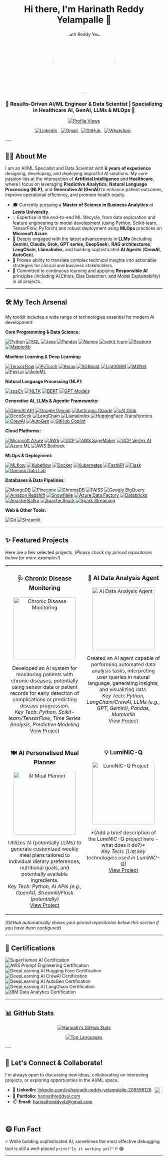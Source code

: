 <h1 align="center">Hi there, I'm Harinath Reddy Yelampalle 👋</h1>

<p align="center">
  <img src=![Image](https://github.com/user-attachments/assets/56d66f39-181a-4c85-85ba-964198b8f64c) alt="Harinath Reddy Yelampalle" width="200" style="border-radius: 50%;"/> </p>

<h3 align="center">🚀 Results-Driven AI/ML Engineer & Data Scientist | Specializing in Healthcare AI, GenAI, LLMs & MLOps 🚀</h3>

<p align="center">
  <a href="https://github.com/harinathreddy0999">
    <img src="https://komarev.com/ghpvc/?username=harinathreddy0999&label=Profile%20Views&color=0e75b6&style=flat-square" alt="Profile Views"/>
  </a>
</p>

<p align="center">
  <a href="https://linkedin.com/in/harinath-reddy-yelamplalle-209596126" target="_blank">
    <img src="https://img.shields.io/badge/LinkedIn-0077B5?style=for-the-badge&logo=linkedin&logoColor=white" alt="LinkedIn"/>
  </a>&nbsp;
  <a href="mailto:harinathreddyyb@gmail.com">
    <img src="https://img.shields.io/badge/Gmail-D14836?style=for-the-badge&logo=gmail&logoColor=white" alt="Gmail"/>
  </a>&nbsp;
  <a href="https://github.com/harinathreddy0999" target="_blank">
    <img src="https://img.shields.io/badge/GitHub-100000?style=for-the-badge&logo=github&logoColor=white" alt="GitHub"/>
  </a>&nbsp;
  <a href="YOUR_WHATSAPP_LINK_OR_INFO" target="_blank">
    <img src="https://img.shields.io/badge/WhatsApp-25D366?style=for-the-badge&logo=whatsapp&logoColor=white" alt="WhatsApp"/>
  </a>&nbsp;
</p>
---

## 👨‍💻 About Me

I am an AI/ML Specialist and Data Scientist with **6 years of experience** designing, developing, and deploying impactful AI solutions. My core passion lies at the intersection of **Artificial Intelligence** and **Healthcare**, where I focus on leveraging **Predictive Analytics**, **Natural Language Processing (NLP)**, and **Generative AI (GenAI)** to enhance patient outcomes, improve operational efficiency, and promote health equity.

* 🎓 Currently pursuing a **Master of Science in Business Analytics** at **Lewis University**.
* 💡 Expertise in the end-to-end ML lifecycle, from data exploration and feature engineering to model development (using Python, Scikit-learn, TensorFlow, PyTorch) and robust deployment using **MLOps** practices on **Microsoft Azure**.
* 🚀 Deeply engaged with the latest advancements in **LLMs** (including **Gemini, Claude, Grok, GPT series, DeepSeek**), **RAG architectures**, **LangChain**, **LlamaIndex**, and building sophisticated **AI Agents** (**CrewAI**, **AutoGen**).
* 🎯 Proven ability to translate complex technical insights into actionable strategies for clinical and business stakeholders.
* 🌱 Committed to continuous learning and applying **Responsible AI** principles (including AI Ethics, Bias Detection, and Model Explainability) in all projects.

---

## 🛠️ My Tech Arsenal

My toolkit includes a wide range of technologies essential for modern AI development:

**Core Programming & Data Science:**
<p align="left">
  <a href="https://www.python.org" target="_blank" rel="noreferrer"><img src="https://img.shields.io/badge/Python-3776AB?style=for-the-badge&logo=python&logoColor=white" alt="Python"/></a>
  <a href="#" target="_blank" rel="noreferrer"><img src="https://img.shields.io/badge/SQL-4479A1?style=for-the-badge&logo=postgresql&logoColor=white" alt="SQL"/></a>
  <a href="https://www.java.com" target="_blank" rel="noreferrer"><img src="https://img.shields.io/badge/Java-ED8B00?style=for-the-badge&logo=openjdk&logoColor=white" alt="Java"/></a>
  <a href="https://pandas.pydata.org/" target="_blank" rel="noreferrer"><img src="https://img.shields.io/badge/Pandas-150458?style=for-the-badge&logo=pandas&logoColor=white" alt="Pandas"/></a>
  <a href="https://numpy.org" target="_blank" rel="noreferrer"><img src="https://img.shields.io/badge/Numpy-013243?style=for-the-badge&logo=numpy&logoColor=white" alt="Numpy"/></a>
  <a href="https://scikit-learn.org/" target="_blank" rel="noreferrer"><img src="https://img.shields.io/badge/scikit--learn-F7931E?style=for-the-badge&logo=scikit-learn&logoColor=white" alt="scikit-learn"/></a>
  <a href="https://seaborn.pydata.org/" target="_blank" rel="noreferrer"><img src="https://img.shields.io/badge/Seaborn-3776AB?style=for-the-badge&logo=seaborn&logoColor=white" alt="Seaborn"/></a>
  <a href="https://matplotlib.org/" target="_blank" rel="noreferrer"><img src="https://img.shields.io/badge/Matplotlib-11557c?style=for-the-badge&logo=matplotlib&logoColor=white" alt="Matplotlib"/></a>
</p>

**Machine Learning & Deep Learning:**
<p align="left">
  <a href="https://www.tensorflow.org" target="_blank" rel="noreferrer"><img src="https://img.shields.io/badge/TensorFlow-FF6F00?style=for-the-badge&logo=tensorflow&logoColor=white" alt="TensorFlow"/></a>
  <a href="https://pytorch.org/" target="_blank" rel="noreferrer"><img src="https://img.shields.io/badge/PyTorch-EE4C2C?style=for-the-badge&logo=pytorch&logoColor=white" alt="PyTorch"/></a>
  <a href="https://keras.io/" target="_blank" rel="noreferrer"><img src="https://img.shields.io/badge/Keras-D00000?style=for-the-badge&logo=keras&logoColor=white" alt="Keras"/></a>
  <a href="https://xgboost.ai/" target="_blank" rel="noreferrer"><img src="https://img.shields.io/badge/XGBoost-006700?style=for-the-badge" alt="XGBoost"/></a>
  <a href="https://lightgbm.readthedocs.io/" target="_blank" rel="noreferrer"><img src="https://img.shields.io/badge/LightGBM-9C5990?style=for-the-badge" alt="LightGBM"/></a>
  <a href="https://mxnet.apache.org/" target="_blank" rel="noreferrer"><img src="https://img.shields.io/badge/MXNet-2E96DE?style=for-the-badge&logo=apache&logoColor=white" alt="MXNet"/></a> <a href="https://docs.fast.ai/" target="_blank" rel="noreferrer"><img src="https://img.shields.io/badge/Fast.ai-A80084?style=for-the-badge" alt="Fast.ai"/></a> <a href="#" target="_blank" rel="noreferrer"><img src="https://img.shields.io/badge/AutoML-4285F4?style=for-the-badge" alt="AutoML"/></a> </p>

**Natural Language Processing (NLP):**
<p align="left">
  <a href="https://spacy.io/" target="_blank" rel="noreferrer"><img src="https://img.shields.io/badge/spaCy-09A3D5?style=for-the-badge&logo=spacy&logoColor=white" alt="spaCy"/></a>
  <a href="https://www.nltk.org/" target="_blank" rel="noreferrer"><img src="https://img.shields.io/badge/NLTK-3776AB?style=for-the-badge" alt="NLTK"/></a>
  <a href="https://huggingface.co/docs/transformers/model_doc/bert" target="_blank" rel="noreferrer"><img src="https://img.shields.io/badge/BERT-000000?style=for-the-badge&logo=huggingface&logoColor=white" alt="BERT"/></a> <a href="https://openai.com/gpt-4/" target="_blank" rel="noreferrer"><img src="https://img.shields.io/badge/GPT-412991?style=for-the-badge&logo=openai&logoColor=white" alt="GPT Models"/></a> </p>

**Generative AI, LLMs & Agentic Frameworks:**
<p align="left">
  <a href="https://openai.com/" target="_blank" rel="noreferrer"><img src="https://img.shields.io/badge/OpenAI%20API-412991?style=for-the-badge&logo=openai&logoColor=white" alt="OpenAI API"/></a>
  <a href="https://deepmind.google/technologies/gemini/" target="_blank" rel="noreferrer"><img src="https://img.shields.io/badge/Google%20Gemini-4285F4?style=for-the-badge&logo=google&logoColor=white" alt="Google Gemini"/></a>
  <a href="https://www.anthropic.com/claude" target="_blank" rel="noreferrer"><img src="https://img.shields.io/badge/Anthropic%20Claude-D97A53?style=for-the-badge" alt="Anthropic Claude"/></a>
  <a href="https://grok.x.ai/" target="_blank" rel="noreferrer"><img src="https://img.shields.io/badge/xAI%20Grok-1DA1F2?style=for-the-badge&logo=x&logoColor=white" alt="xAI Grok"/></a>
  <a href="https://www.deepseek.com/" target="_blank" rel="noreferrer"><img src="https://img.shields.io/badge/DeepSeek-19C37D?style=for-the-badge" alt="DeepSeek"/></a>
  <a href="https://python.langchain.com/" target="_blank" rel="noreferrer"><img src="https://img.shields.io/badge/LangChain-008661?style=for-the-badge" alt="LangChain"/></a>
  <a href="https://www.llama-index.ai/" target="_blank" rel="noreferrer"><img src="https://img.shields.io/badge/LlamaIndex-141414?style=for-the-badge" alt="LlamaIndex"/></a>
  <a href="https://huggingface.co/docs/transformers/index" target="_blank" rel="noreferrer"><img src="https://img.shields.io/badge/HuggingFace%20Transformers-FFD21E?style=for-the-badge&logo=huggingface&logoColor=black" alt="HuggingFace Transformers"/></a>
  <a href="https://github.com/joaomdmoura/crewAI" target="_blank" rel="noreferrer"><img src="https://img.shields.io/badge/CrewAI-19A7CE?style=for-the-badge" alt="CrewAI"/></a>
  <a href="https://microsoft.github.io/autogen/" target="_blank" rel="noreferrer"><img src="https://img.shields.io/badge/AutoGen-4CAF50?style=for-the-badge" alt="AutoGen"/></a>
  <a href="https://github.com/features/copilot" target="_blank" rel="noreferrer"><img src="https://img.shields.io/badge/GitHub%20Copilot-171515?style=for-the-badge&logo=github&logoColor=white" alt="GitHub Copilot"/></a>
</p>

**Cloud Platforms:**
<p align="left">
  <a href="https://azure.microsoft.com/" target="_blank" rel="noreferrer"><img src="https://img.shields.io/badge/Microsoft%20Azure-0078D4?style=for-the-badge&logo=microsoftazure&logoColor=white" alt="Microsoft Azure"/></a>
  <a href="https://aws.amazon.com/" target="_blank" rel="noreferrer"><img src="https://img.shields.io/badge/AWS-232F3E?style=for-the-badge&logo=amazonaws&logoColor=white" alt="AWS"/></a>
  <a href="https://cloud.google.com/" target="_blank" rel="noreferrer"><img src="https://img.shields.io/badge/Google%20Cloud-4285F4?style=for-the-badge&logo=googlecloud&logoColor=white" alt="GCP"/></a>
  <a href="https://aws.amazon.com/sagemaker/" target="_blank" rel="noreferrer"><img src="https://img.shields.io/badge/AWS%20SageMaker-FF9900?style=for-the-badge&logo=amazonaws&logoColor=white" alt="AWS SageMaker"/></a> <a href="https://cloud.google.com/vertex-ai" target="_blank" rel="noreferrer"><img src="https://img.shields.io/badge/GCP%20Vertex%20AI-4285F4?style=for-the-badge&logo=googlecloud&logoColor=white" alt="GCP Vertex AI"/></a> <a href="https://azure.microsoft.com/en-us/products/machine-learning" target="_blank" rel="noreferrer"><img src="https://img.shields.io/badge/Azure%20ML-0078D4?style=for-the-badge&logo=microsoftazure&logoColor=white" alt="Azure ML"/></a> <a href="https://aws.amazon.com/bedrock/" target="_blank" rel="noreferrer"><img src="https://img.shields.io/badge/AWS%20Bedrock-232F3E?style=for-the-badge&logo=amazonaws&logoColor=white" alt="AWS Bedrock"/></a> </p>

**MLOps & Deployment:**
<p align="left">
  <a href="https://mlflow.org/" target="_blank" rel="noreferrer"><img src="https://img.shields.io/badge/MLflow-0194E2?style=for-the-badge&logo=mlflow&logoColor=white" alt="MLflow"/></a>
  <a href="https://www.kubeflow.org/" target="_blank" rel="noreferrer"><img src="https://img.shields.io/badge/Kubeflow-007BFF?style=for-the-badge&logo=kubeflow&logoColor=white" alt="Kubeflow"/></a>
  <a href="https://www.docker.com/" target="_blank" rel="noreferrer"><img src="https://img.shields.io/badge/Docker-2496ED?style=for-the-badge&logo=docker&logoColor=white" alt="Docker"/></a>
  <a href="https://kubernetes.io" target="_blank" rel="noreferrer"><img src="https://img.shields.io/badge/Kubernetes-326CE5?style=for-the-badge&logo=kubernetes&logoColor=white" alt="Kubernetes"/></a>
  <a href="https://fastapi.tiangolo.com/" target="_blank" rel="noreferrer"><img src="https://img.shields.io/badge/FastAPI-009688?style=for-the-badge&logo=fastapi&logoColor=white" alt="FastAPI"/></a>
  <a href="https://flask.palletsprojects.com/" target="_blank" rel="noreferrer"><img src="https://img.shields.io/badge/Flask-000000?style=for-the-badge&logo=flask&logoColor=white" alt="Flask"/></a>
  <a href="https://www.dominodatalab.com/" target="_blank" rel="noreferrer"><img src="https://img.shields.io/badge/Domino%20Data%20Lab-0E1A33?style=for-the-badge" alt="Domino Data Lab"/></a> </p>

**Databases & Data Pipelines:**
<p align="left">
  <a href="https://www.mongodb.com/" target="_blank" rel="noreferrer"><img src="https://img.shields.io/badge/MongoDB-47A248?style=for-the-badge&logo=mongodb&logoColor=white" alt="MongoDB"/></a>
  <a href="https://www.pinecone.io/" target="_blank" rel="noreferrer"><img src="https://img.shields.io/badge/Pinecone-0A3B54?style=for-the-badge&logo=pinecone&logoColor=white" alt="Pinecone"/></a>
  <a href="https://www.trychroma.com/" target="_blank" rel="noreferrer"><img src="https://img.shields.io/badge/ChromaDB-8A2BE2?style=for-the-badge" alt="ChromaDB"/></a>
  <a href="https://github.com/facebookresearch/faiss" target="_blank" rel="noreferrer"><img src="https://img.shields.io/badge/FAISS-4B8BF5?style=for-the-badge" alt="FAISS"/></a> <a href="https://cloud.google.com/bigquery" target="_blank" rel="noreferrer"><img src="https://img.shields.io/badge/Google%20BigQuery-4285F4?style=for-the-badge&logo=googlebigquery&logoColor=white" alt="Google BigQuery"/></a> <a href="https://aws.amazon.com/redshift/" target="_blank" rel="noreferrer"><img src="https://img.shields.io/badge/Amazon%20Redshift-8C4FFF?style=for-the-badge&logo=amazonredshift&logoColor=white" alt="Amazon Redshift"/></a> <a href="https://www.snowflake.com/" target="_blank" rel="noreferrer"><img src="https://img.shields.io/badge/Snowflake-29B5E8?style=for-the-badge&logo=snowflake&logoColor=white" alt="Snowflake"/></a> <a href="https://azure.microsoft.com/en-us/products/data-factory" target="_blank" rel="noreferrer"><img src="https://img.shields.io/badge/Azure%20Data%20Factory-0078D4?style=for-the-badge&logo=microsoftazure&logoColor=white" alt="Azure Data Factory"/></a>
  <a href="https://www.databricks.com/" target="_blank" rel="noreferrer"><img src="https://img.shields.io/badge/Databricks-FF3621?style=for-the-badge&logo=databricks&logoColor=white" alt="Databricks"/></a>
  <a href="https://kafka.apache.org/" target="_blank" rel="noreferrer"><img src="https://img.shields.io/badge/Apache%20Kafka-231F20?style=for-the-badge&logo=apachekafka&logoColor=white" alt="Apache Kafka"/></a>
  <a href="https://spark.apache.org/" target="_blank" rel="noreferrer"><img src="https://img.shields.io/badge/Apache%20Spark-E25A1C?style=for-the-badge&logo=apachespark&logoColor=white" alt="Apache Spark"/></a>
  <a href="https://spark.apache.org/streaming/" target="_blank" rel="noreferrer"><img src="https://img.shields.io/badge/Spark%20Streaming-E25A1C?style=for-the-badge&logo=apachespark&logoColor=white" alt="Spark Streaming"/></a> </p>

**Web & Other Tools:**
<p align="left">
  <a href="https://git-scm.com/" target="_blank" rel="noreferrer"><img src="https://img.shields.io/badge/GIT-E44C30?style=for-the-badge&logo=git&logoColor=white" alt="Git"/></a>
  <a href="https://streamlit.io/" target="_blank" rel="noreferrer"><img src="https://img.shields.io/badge/Streamlit-FF4B4B?style=for-the-badge&logo=streamlit&logoColor=white" alt="Streamlit"/></a>
</p>

---

## ✨ Featured Projects

Here are a few selected projects. *(Please check my pinned repositories below for more examples!)*

<table width="100%">
  <tr>
    <td width="50%" valign="top">
      <h3 align="center">🩺 Chronic Disease Monitoring</h3>
      <p align="center">
        <a href="YOUR_PROJECT_REPO_LINK_HERE_1" target="_blank"> <img src="![Image](https://github.com/user-attachments/assets/0ccf7f39-22dd-4dab-b0d2-b683b6ab9287)" alt="Chronic Disease Monitoring" width="200"/> </a>
      </p>
      <p align="center">
        Developed an AI system for monitoring patients with chronic diseases, potentially using sensor data or patient records for early detection of complications or predicting disease progression.
        <br/>
        <em>Key Tech: Python, Scikit-learn/TensorFlow, Time Series Analysis, Predictive Modeling</em>
        <br/>
        <a href="YOUR_PROJECT_REPO_LINK_HERE_1" target="_blank">View Project</a> </p>
    </td>
    <td width="50%" valign="top">
      <h3 align="center">🤖 AI Data Analysis Agent</h3>
      <p align="center">
        <a href="YOUR_PROJECT_REPO_LINK_HERE_2" target="_blank"> <img src="![Image](https://github.com/user-attachments/assets/15e456c4-781f-43c9-b149-41afac1e6bad)" alt="AI Data Analysis Agent" width="200"/> </a>
      </p>
      <p align="center">
        Created an AI agent capable of performing automated data analysis tasks, interpreting user queries in natural language, generating insights, and visualizing data.
        <br/>
        <em>Key Tech: Python, LangChain/CrewAI, LLMs (e.g., GPT, Gemini), Pandas, Matplotlib</em>
        <br/>
        <a href="YOUR_PROJECT_REPO_LINK_HERE_2" target="_blank">View Project</a> </p>
    </td>
  </tr>
  <tr>
    <td width="50%" valign="top">
      <h3 align="center">🍽️ AI Personalised Meal Planner</h3>
      <p align="center">
        <a href="https://github.com/harinathreddy0999/AI-Powered-Personalized-Meal-Planner" target="_blank"> <img src=![Image](https://github.com/user-attachments/assets/c7e7ec66-e35c-40fb-8a84-5de8be3e644f) alt="AI Meal Planner" width="200"/> </a>
      </p>
      <p align="center">
        Utilizes AI (potentially LLMs) to generate customized weekly meal plans tailored to individual dietary preferences, nutritional goals, and potentially available ingredients.
        <br/>
        <em>Key Tech: Python, AI APIs (e.g., OpenAI), Streamlit/Flask (potentially)</em>
        <br/>
        <a href="https://github.com/harinathreddy0999/AI-Powered-Personalized-Meal-Planner" target="_blank">View Project</a> </p>
    </td>
    <td width="50%" valign="top">
      <h3 align="center">💡 LumiNIC-Q</h3>
      <p align="center">
        <a href="YOUR_PROJECT_REPO_LINK_HERE_4" target="_blank"> <img src=![Image](https://github.com/user-attachments/assets/f71def83-2c2f-40ca-8f2a-dd66b0d9d8b2) alt="LumiNIC-Q Project" width="200"/> </a>
      </p>
      <p align="center">
        *(Add a brief description of the LumiNIC-Q project here - what does it do?)*
        <br/>
        <em>Key Tech: [List key technologies used in LumiNIC-Q]</em>
        <br/>
        <a href="YOUR_PROJECT_REPO_LINK_HERE_4" target="_blank">View Project</a> </p>
    </td>
  </tr>
</table>

*(GitHub automatically shows your pinned repositories below this section if you have them configured)*

---

## 🏅 Certifications

<p align="left">
  <img src="https://img.shields.io/badge/AI%20Workplace%20Proficiency-SuperHuman%20AI-blueviolet?style=flat-square" alt="SuperHuman AI Certification"/> <br/>
  <img src="https://img.shields.io/badge/Foundations%20of%20Prompt%20Engineering-AWS-orange?style=flat-square&logo=amazonaws&logoColor=white" alt="AWS Prompt Engineering Certification"/> <br/>
  <img src="https://img.shields.io/badge/Open--Source%20Models%20with%20Hugging%20Face-DeepLearning.AI-yellow?style=flat-square&logo=huggingface&logoColor=black" alt="DeepLearning.AI Hugging Face Certification"/> <br/>
  <img src="https://img.shields.io/badge/Multi%20AI%20Agent%20Systems%20with%20CrewAI-DeepLearning.AI-19A7CE?style=flat-square" alt="DeepLearning.AI CrewAI Certification"/> <br/>
  <img src="https://img.shields.io/badge/AI%20Agentic%20Design%20Patterns%20with%20AutoGen-DeepLearning.AI-4CAF50?style=flat-square" alt="DeepLearning.AI AutoGen Certification"/> <br/>
  <img src="https://img.shields.io/badge/LangChain%20for%20LLM%20Application%20Development-DeepLearning.AI-008661?style=flat-square" alt="DeepLearning.AI LangChain Certification"/> <br/>
  <img src="https://img.shields.io/badge/Introduction%20to%20Data%20Analytics-IBM-blue?style=flat-square&logo=ibm&logoColor=white" alt="IBM Data Analytics Certification"/> <br/>
</p>

---

## 📊 GitHub Stats

<p align="center">
  <a href="https://github.com/anuraghazra/github-readme-stats">
    <img align="center" src="https://github-readme-stats.vercel.app/api?username=harinathreddy0999&show_icons=true&theme=tokyonight&rank_icon=github&count_private=true&include_all_commits=true" alt="Harinath's GitHub Stats"/>
  </a>
</p>
<p align="center">
  <a href="https://github.com/anuraghazra/github-readme-stats">
    <img align="center" src="https://github-readme-stats.vercel.app/api/top-langs/?username=harinathreddy0999&layout=compact&theme=tokyonight&langs_count=10&hide=jupyter%20notebook" alt="Top Languages"/>
  </a>
</p>
---

## 🤝 Let's Connect & Collaborate!

I'm always open to discussing new ideas, collaborating on interesting projects, or exploring opportunities in the AI/ML space.

* 🔗 **LinkedIn:** [linkedin.com/in/harinath-reddy-yelamplalle-209596126](https://www.linkedin.com/in/harinath-reddy-yelamplalle-209596126/)
    <a href="https://linkedin.com/in/harinath-reddy-yelamplalle-209596126" target="_blank"><img align="center" src="https://raw.githubusercontent.com/rahuldkjain/github-profile-readme-generator/master/src/images/icons/Social/linked-in-alt.svg" alt="LinkedIn Profile" height="20" width="25" style="vertical-align: middle; margin-left: 5px;"/></a>
* 💼 **Portfolio:** [harinathreddyai.com](https://harinathreddyai.com/)
* 📫 **Email:** [harinathreddyyb@gmail.com](mailto:harinathreddyyb@gmail.com)

<br>

## 😄 Fun Fact

⚡️ While building sophisticated AI, sometimes the most effective debugging tool is still a well-placed `print("Is it working yet?")`! 😂

---


